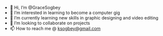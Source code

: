 - 👋 Hi, I’m @GraceSogbey
- 👀 I’m interested in learning to become a computer gig
- 🌱 I’m currently learning new skills in graphic designing and video editing
- 💞️ I’m looking to collaborate on projects
- 📫 How to reach me @ ksogbey@gmail.com

<!---
GraceSogbey/GraceSogbey is a ✨ special ✨ repository because its `README.md` (this file) appears on your GitHub profile.
You can click the Preview link to take a look at your changes.
--->
